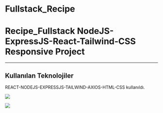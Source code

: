 # Fullstack_Recipe
<h1>Recipe_Fullstack  NodeJS-ExpressJS-React-Tailwind-CSS Responsive Project</h1>

<hr>

<h2>Kullanılan Teknolojiler</h2>

<p>REACT-NODEJS-EXPRESSJS-TAILWIND-AXIOS-HTML-CSS kullanıldı.</p>

![](/gif/screen-1.gif)

![](/gif/screen-2.gif)

